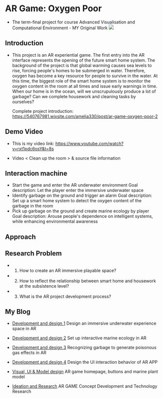 # AR Game: Oxygen Poor 
* The term-final project for course Advanced Visualisation and Computational Environment - MY Original Work 
<img
     src="https://static.wixstatic.com/media/74ebd6_42be34a473594e09a5195af160d2ec7c~mv2.jpg/v1/fill/w_1880,h_1058,al_c,q_90/74ebd6_42be34a473594e09a5195af160d2ec7c~mv2.jpg">  
  
## Introduction

* This project is an AR experiential game. The first entry into the AR interface represents the opening of the future smart home system. The background of the project is that global warming causes sea levels to rise, forcing people's homes to be submerged in water. Therefore, oxygen has become a key resource for people to survive in the water. At this time, the biggest role of the smart home system is to monitor the oxygen content in the room at all times and issue early warnings in time. When our home is in the ocean, will we unscrupulously produce a lot of garbage? Can we complete housework and cleaning tasks by ourselves?  

  Complete project introduction: https://540767981.wixsite.com/amelia330/post/ar-game-oxygen-poor-2  
  
  
## Demo Video
 
* This is my video link: https://www.youtube.com/watch?v=rxt1pdc6osY&t=8s
  
* Video < Clean up the room > & source file information

 
## Interaction machine 
  
* Start the game and enter the AR underwater environment
  Goal description: Let the player enter the immersive underwater space  
* Identify garbage on the ground and trigger an alarm
  Goal description: Set up a smart home system to detect the oxygen content of the garbage in the room  
* Pick up garbage on the ground and create marine ecology by player
  Goal description: Arouse people's dependence on intelligent systems, while enhancing environmental awareness


## Approach

  
## Research Problem
* 1. How to create an AR immersive playable space?
* 2. How to reflect the relationship between smart home and housework at the subsistence level?
* 3. What is the AR project development process?
  
  
## My Blog 
  
* [Development and design 1](https://540767981.wixsite.com/amelia330/post/ar-game-oxygen-poor-2)
  Design an immersive underwater experience space in AR

* [Development and design 2](https://540767981.wixsite.com/amelia330/post/ar-game-oxygen-poor)
  Set up interactive marine ecology in AR
  
* [Development and design 3](https://540767981.wixsite.com/amelia330/post/ar-game-oxygen-poor-1)
  Recognizing garbage to generate poisonous gas effects in AR

* [Development and design 4](https://540767981.wixsite.com/amelia330/post/ar-game-oxygen-poor-3)
  Design the UI interaction behavior of AR APP
   
* [Visual, UI & Model design](https://540767981.wixsite.com/amelia330/post/ar-game-oxygen-poor-4)
  AR game homepage, buttons and marine plant model
    
* [Ideation and Research](https://540767981.wixsite.com/amelia330/post/ar-game-oxygen-poor-5)
  AR GAME Concept Development and Technology Research
   
